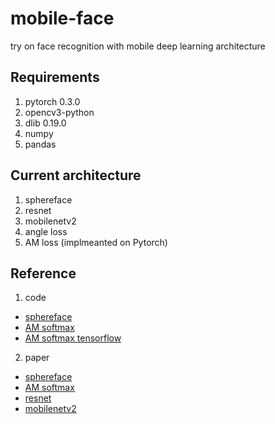 # mobile-face
try on face recognition with mobile deep learning architecture

## Requirements
1. pytorch 0.3.0
2. opencv3-python
3. dlib 0.19.0
4. numpy 
5. pandas

## Current architecture
1. sphereface
2. resnet
3. mobilenetv2
4. angle loss
5. AM loss (implmeanted on Pytorch)

## Reference

1. code
* [sphereface](https://github.com/clcarwin/sphereface_pytorch)
* [AM softmax](https://github.com/happynear/AMSoftmax)
* [AM softmax tensorflow](https://github.com/Joker316701882/Additive-Margin-Softmax)

2. paper
* [sphereface](https://arxiv.org/abs/1704.08063)
* [AM softmax](https://arxiv.org/abs/1801.05599)
* [resnet](https://arxiv.org/abs/1512.03385)
* [mobilenetv2](https://arxiv.org/abs/1801.04381)
